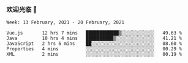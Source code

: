 ### 欢迎光临 👋

<!--
**lianganqing/lianganqing** is a ✨ _special_ ✨ repository because its `README.md` (this file) appears on your GitHub profile.

Here are some ideas to get you started:

- 🔭 I’m currently working on ...
- 🌱 I’m currently learning ...
- 👯 I’m looking to collaborate on ...
- 🤔 I’m looking for help with ...
- 💬 Ask me about ...
- 📫 How to reach me: ...
- 😄 Pronouns: ...
- ⚡ Fun fact: ...
-->
<!--START_SECTION:waka-->
```text
Week: 13 February, 2021 - 20 February, 2021

Vue.js       12 hrs 7 mins   ████████████▒░░░░░░░░░░░░   49.63 % 
Java         10 hrs 4 mins   ██████████▒░░░░░░░░░░░░░░   41.21 % 
JavaScript   2 hrs 6 mins    ██░░░░░░░░░░░░░░░░░░░░░░░   08.60 % 
Properties   4 mins          ░░░░░░░░░░░░░░░░░░░░░░░░░   00.29 % 
XML          2 mins          ░░░░░░░░░░░░░░░░░░░░░░░░░   00.19 % 
```
<!--END_SECTION:waka-->
